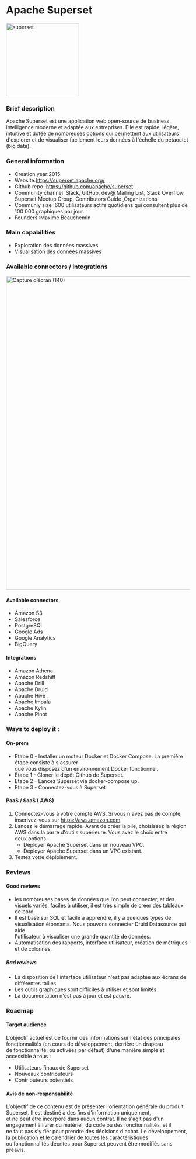 # **Apache Superset**

<img width="200" alt="superset" src="https://user-images.githubusercontent.com/50051007/154714779-cfd37871-42b7-4e5a-af9d-c2dc1cd70cc3.png">

### Brief description
Apache Superset est une application web open-source de business intelligence moderne et adaptée aux entreprises. Elle est rapide, légère, intuitive et dotée de nombreuses options qui permettent aux utilisateurs d'explorer et de visualiser facilement leurs données à l'échelle du pétaoctet (big data).

### General information
* Creation year:2015
* Website:https://superset.apache.org/
* Github repo  :https://github.com/apache/superset
* Community channel  :Slack, GitHub, dev@ Mailing List, Stack Overflow, Superset Meetup Group, Contributors Guide ,Organizations
* Communiy size :600 utilisateurs actifs quotidiens qui consultent plus de 100 000 graphiques par jour.
* Founders    :Maxime Beauchemin


### Main capabilities  
* Exploration des données massives
* Visualisation des données massives

### Available connectors / integrations  

<img width="858" alt="Capture d’écran (140)" src="https://user-images.githubusercontent.com/50051007/154716292-95ef2419-cea4-41dc-a7fc-e400955770c2.png">

#### Available connectors 
* Amazon S3
* Salesforce
* PostgreSQL
* Google Ads
* Google Analytics
* BigQuery         
#### Integrations 
* Amazon Athena
* Amazon Redshift
* Apache Drill
* Apache Druid
* Apache Hive
* Apache Impala
* Apache Kylin
* Apache Pinot
### Ways to deploy it :
            
#### On-prem  
* Etape 0 - Installer un moteur Docker et Docker Compose. La première étape consiste à s'assurer     
que vous disposez d'un environnement Docker fonctionnel. 
* Etape 1 - Cloner le dépôt Github de Superset.
* Etape 2 - Lancez Superset via docker-compose up. 
* Etape 3 - Connectez-vous à Superset 
                 
#### PaaS / SaaS  ( AWS)
1.	Connectez-vous à votre compte AWS. Si vous n'avez pas de compte, inscrivez-vous sur https://aws.amazon.com.
2.	Lancez le démarrage rapide. Avant de créer la pile, choisissez la région AWS dans la barre d'outils supérieure. Vous avez le choix entre     
deux options :
    - Déployer Apache Superset dans un nouveau VPC.
    - Déployer Apache Superset dans un VPC existant.
3.	Testez votre déploiement.
### Reviews
#### Good reviews  
* les nombreuses bases de données que l’on peut connecter, et des visuels variés, faciles à utiliser, il est très simple de créer des tableaux de bord. 
* Il est basé sur SQL et facile à apprendre, il y a quelques types de visualisation étonnants. Nous pouvons connecter Druid Datasource qui aide     
l'utilisateur à visualiser une grande quantité de données. 
* Automatisation des rapports, interface utilisateur, création de métriques et de colonnes.
##### Bad reviews  
* La disposition de l'interface utilisateur n'est pas adaptée aux écrans de différentes tailles
* Les outils graphiques sont difficiles à utiliser et sont limités
* La documentation n'est pas à jour et est pauvre.

### Roadmap  
#### Target audience
L'objectif actuel est de fournir des informations sur l'état des principales fonctionnalités (en cours de développement, derrière un drapeau    
de fonctionnalité, ou activées par défaut) d'une manière simple et accessible à tous :
* Utilisateurs finaux de Superset
* Nouveaux contributeurs
* Contributeurs potentiels
#### Avis de non-responsabilité
L'objectif de ce contenu est de présenter l'orientation générale du produit Superset. Il est destiné à des fins d'information uniquement,   
et ne peut être incorporé dans aucun contrat. Il ne s'agit pas d'un engagement à livrer du matériel, du code ou des fonctionnalités, et il   
ne faut pas s'y fier pour prendre des décisions d'achat. Le développement, la publication et le calendrier de toutes les caractéristiques     
ou fonctionnalités décrites pour Superset peuvent être modifiés sans préavis.
